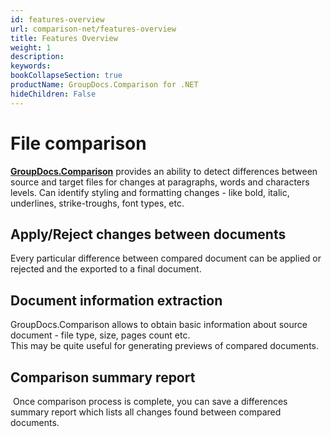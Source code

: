 ```yaml
---
id: features-overview
url: comparison-net/features-overview
title: Features Overview
weight: 1
description: 
keywords: 
bookCollapseSection: true
productName: GroupDocs.Comparison for .NET
hideChildren: False
---
```

# File comparison

**[GroupDocs.Comparison](https://products.groupdocs.com/comparison/net)** provides an ability to detect differences between source and target files for changes at paragraphs, words and characters levels. Can identify styling and formatting changes - like bold, italic, underlines, strike-troughs, font types, etc.

## Apply/Reject changes between documents

Every particular difference between compared document can be applied or rejected and the exported to a final document.

## Document information extraction

GroupDocs.Comparison allows to obtain basic information about source document - file type, size, pages count etc.  
This may be quite useful for generating previews of compared documents.

## Comparison summary report

 Once comparison process is complete, you can save a differences summary report which lists all changes found between compared documents.
